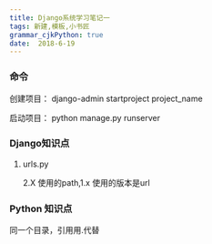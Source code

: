 ```yaml
---
title: Django系统学习笔记一
tags: 新建,模板,小书匠
grammar_cjkPython: true
date:  2018-6-19
---
```


### 命令

创建项目：
	django-admin startproject project_name
	
启动项目：
	python manage.py runserver
	
### Django知识点
1. urls.py

	2.X 使用的path,1.x 使用的版本是url

	
### Python 知识点

同一个目录，引用用.代替